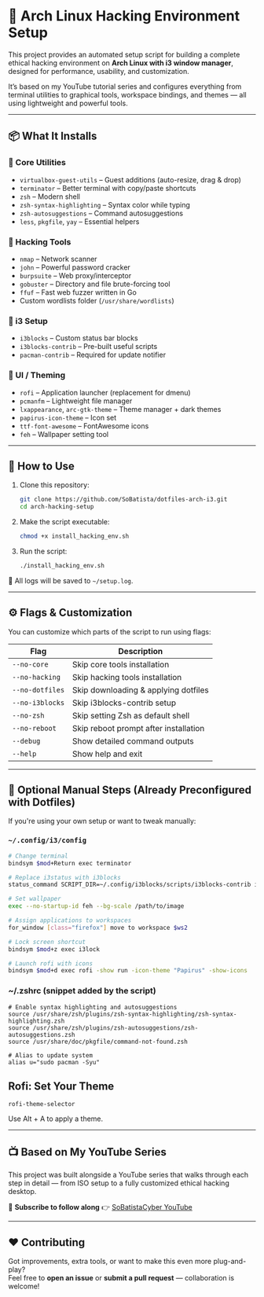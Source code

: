 # 🐧 Arch Linux Hacking Environment Setup

This project provides an automated setup script for building a complete ethical hacking environment on **Arch Linux with i3 window manager**, designed for performance, usability, and customization.

It’s based on my YouTube tutorial series and configures everything from terminal utilities to graphical tools, workspace bindings, and themes — all using lightweight and powerful tools.

---

## 📦 What It Installs

### 🧰 Core Utilities
- `virtualbox-guest-utils` – Guest additions (auto-resize, drag & drop)
- `terminator` – Better terminal with copy/paste shortcuts
- `zsh` – Modern shell
- `zsh-syntax-highlighting` – Syntax color while typing
- `zsh-autosuggestions` – Command autosuggestions
- `less`, `pkgfile`, `yay` – Essential helpers

### 🎯 Hacking Tools
- `nmap` – Network scanner
- `john` – Powerful password cracker
- `burpsuite` – Web proxy/interceptor
- `gobuster` – Directory and file brute-forcing tool
- `ffuf` – Fast web fuzzer written in Go
- Custom wordlists folder (`/usr/share/wordlists`)

### 🧱 i3 Setup
- `i3blocks` – Custom status bar blocks
- `i3blocks-contrib` – Pre-built useful scripts
- `pacman-contrib` – Required for update notifier

### 🎨 UI / Theming
- `rofi` – Application launcher (replacement for dmenu)
- `pcmanfm` – Lightweight file manager
- `lxappearance`, `arc-gtk-theme` – Theme manager + dark themes
- `papirus-icon-theme` – Icon set
- `ttf-font-awesome` – FontAwesome icons
- `feh` – Wallpaper setting tool

---

## 🚀 How to Use

1. Clone this repository:

    ```bash
    git clone https://github.com/SoBatista/dotfiles-arch-i3.git
    cd arch-hacking-setup
    ```

2. Make the script executable:

    ```bash
    chmod +x install_hacking_env.sh
    ```

3. Run the script:

    ```bash
    ./install_hacking_env.sh
    ```

📂 All logs will be saved to `~/setup.log`.

---

## ⚙️ Flags & Customization

You can customize which parts of the script to run using flags:

| Flag            | Description                            |
|-----------------|----------------------------------------|
| `--no-core`     | Skip core tools installation           |
| `--no-hacking`  | Skip hacking tools installation        |
| `--no-dotfiles` | Skip downloading & applying dotfiles   |
| `--no-i3blocks` | Skip i3blocks-contrib setup            |
| `--no-zsh`      | Skip setting Zsh as default shell      |
| `--no-reboot`   | Skip reboot prompt after installation  |
| `--debug`       | Show detailed command outputs          |
| `--help`        | Show help and exit                     |

---

## 🔧 Optional Manual Steps (Already Preconfigured with Dotfiles)

If you're using your own setup or want to tweak manually:

### `~/.config/i3/config`

```bash
# Change terminal
bindsym $mod+Return exec terminator

# Replace i3status with i3blocks
status_command SCRIPT_DIR=~/.config/i3blocks/scripts/i3blocks-contrib i3blocks

# Set wallpaper
exec --no-startup-id feh --bg-scale /path/to/image

# Assign applications to workspaces
for_window [class="firefox"] move to workspace $ws2

# Lock screen shortcut
bindsym $mod+z exec i3lock

# Launch rofi with icons
bindsym $mod+d exec rofi -show run -icon-theme "Papirus" -show-icons
```

### ~/.zshrc (snippet added by the script)

    # Enable syntax highlighting and autosuggestions
    source /usr/share/zsh/plugins/zsh-syntax-highlighting/zsh-syntax-highlighting.zsh
    source /usr/share/zsh/plugins/zsh-autosuggestions/zsh-autosuggestions.zsh
    source /usr/share/doc/pkgfile/command-not-found.zsh

    # Alias to update system
    alias u="sudo pacman -Syu"

## Rofi: Set Your Theme

    rofi-theme-selector

Use Alt + A to apply a theme.

---

## 📺 Based on My YouTube Series

This project was built alongside a YouTube series that walks through each step in detail — from ISO setup to a fully customized ethical hacking desktop.

🎥 **Subscribe to follow along** 👉 [SoBatistaCyber YouTube](https://www.youtube.com/@SoBatistaCyber)

---

## ❤️ Contributing

Got improvements, extra tools, or want to make this even more plug-and-play?  
Feel free to **open an issue** or **submit a pull request** — collaboration is welcome!
